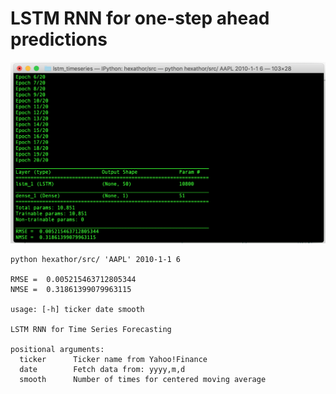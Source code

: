 # LSTM RNN for one-step ahead predictions

![alt text](hexathor/docs/console.png)


```
python hexathor/src/ 'AAPL' 2010-1-1 6

RMSE =  0.005215463712805344
NMSE =  0.31861399079963115

usage: [-h] ticker date smooth

LSTM RNN for Time Series Forecasting

positional arguments:
  ticker      Ticker name from Yahoo!Finance
  date        Fetch data from: yyyy,m,d
  smooth      Number of times for centered moving average
 ```
